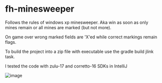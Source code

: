 # fh-minesweeper
Follows the rules of windows xp minesweeper. Aka win as soon as only mines remain or all mines are marked (but not more).

On game over wrong marked fields are 'X'ed while correct markings remain flags.

To build the project into a zip file with executable use the gradle build jlink task.

I tested the code with zulu-17 and corretto-16 SDKs in IntelliJ

![image](https://github.com/roboalex2/fh-minesweeper/assets/43827828/47a5b2a6-e0ba-4a3a-84ea-777088d7b01a)
